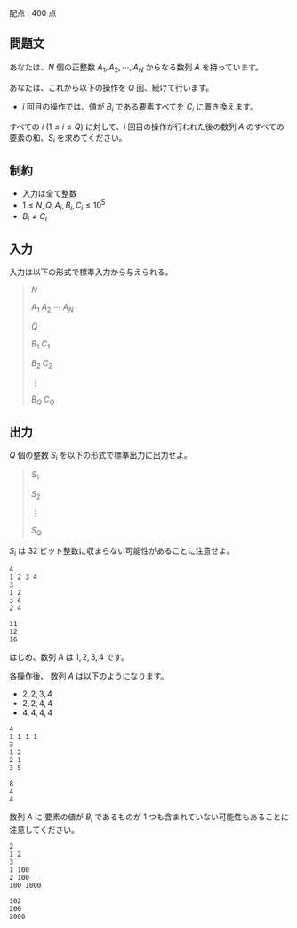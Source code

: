 配点 : $400$ 点

## 問題文

あなたは、$N$ 個の正整数 $A_{1}, A_{2}, \cdots, A_{N}$ からなる数列 $A$ を持っています。

あなたは、これから以下の操作を $Q$ 回、続けて行います。

- $i$ 回目の操作では、値が $B_{i}$ である要素すべてを $C_{i}$ に置き換えます。

すべての $i$ $(1 \leq i \leq Q)$ に対して、$i$ 回目の操作が行われた後の数列 $A$ のすべての要素の和、$S_{i}$ を求めてください。

## 制約

- 入力は全て整数
- $1 \leq N, Q, A_{i}, B_{i}, C_{i} \leq 10^{5}$
- $B_{i} \neq C_{i}$

## 入力

入力は以下の形式で標準入力から与えられる。

> $N$
> 
> $A_{1}$ $A_{2}$ $\cdots$ $A_{N}$
> 
> $Q$
> 
> $B_{1}$ $C_{1}$
> 
> $B_{2}$ $C_{2}$
> 
> $\vdots$
> 
> $B_{Q}$ $C_{Q}$

## 出力

$Q$ 個の整数 $S_{i}$ を以下の形式で標準出力に出力せよ。

> $S_{1}$
> 
> $S_{2}$
> 
> $\vdots$
> 
> $S_{Q}$

$S_{i}$ は $32$ ビット整数に収まらない可能性があることに注意せよ。

```input1
4
1 2 3 4
3
1 2
3 4
2 4
```

```output1
11
12
16
```

はじめ、数列 $A$ は $1,2,3,4$ です。

各操作後、 数列 $A$ は以下のようになります。

- $2, 2, 3, 4$
- $2, 2, 4, 4$
- $4, 4, 4, 4$

```input2
4
1 1 1 1
3
1 2
2 1
3 5
```

```output2
8
4
4
```

数列 $A$ に 要素の値が $B_{i}$ であるものが $1$ つも含まれていない可能性もあることに注意してください。

```input3
2
1 2
3
1 100
2 100
100 1000
```

```output3
102
200
2000
```